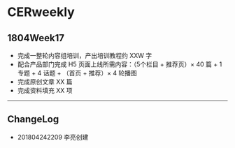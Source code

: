 # CERweekly

## 1804Week17

- 完成一整轮内容组培训，产出培训教程约 XXW 字
- 配合产品部门完成 H5 页面上线所需内容：（5个栏目 + 推荐页）× 40 篇 + 1 专题 + 4 话题 + （首页 + 推荐）× 4 轮播图
- 完成原创文章 XX 篇
- 完成资料填充 XX 项

----

## ChangeLog

- 201804242209 李亮创建
